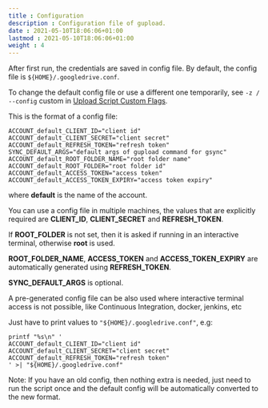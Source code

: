 ```yaml
---
title : Configuration 
description : Configuration file of gupload. 
date : 2021-05-10T18:06:06+01:00
lastmod : 2021-05-10T18:06:06+01:00
weight : 4
---
```


After first run, the credentials are saved in config file. By default, the config file is `${HOME}/.googledrive.conf`.

To change the default config file or use a different one temporarily, see `-z / --config` custom in [Upload Script Custom Flags](/usage/gupload/#upload-script-custom-flags).

This is the format of a config file:

```shell
ACCOUNT_default_CLIENT_ID="client id"
ACCOUNT_default_CLIENT_SECRET="client secret"
ACCOUNT_default_REFRESH_TOKEN="refresh token"
SYNC_DEFAULT_ARGS="default args of gupload command for gsync"
ACCOUNT_default_ROOT_FOLDER_NAME="root folder name"
ACCOUNT_default_ROOT_FOLDER="root folder id"
ACCOUNT_default_ACCESS_TOKEN="access token"
ACCOUNT_default_ACCESS_TOKEN_EXPIRY="access token expiry"
```

where **default** is the name of the account.

You can use a config file in multiple machines, the values that are explicitly required are **CLIENT_ID**, **CLIENT_SECRET** and **REFRESH_TOKEN**.

If **ROOT_FOLDER** is not set, then it is asked if running in an interactive terminal, otherwise **root** is used.

**ROOT_FOLDER_NAME**, **ACCESS_TOKEN** and **ACCESS_TOKEN_EXPIRY** are automatically generated using **REFRESH_TOKEN**.

**SYNC_DEFAULT_ARGS** is optional.

A pre-generated config file can be also used where interactive terminal access is not possible, like Continuous Integration, docker, jenkins, etc

Just have to print values to `"${HOME}/.googledrive.conf"`, e.g:

```shell
printf "%s\n" '
ACCOUNT_default_CLIENT_ID="client id"
ACCOUNT_default_CLIENT_SECRET="client secret"
ACCOUNT_default_REFRESH_TOKEN="refresh token"
' >| "${HOME}/.googledrive.conf"
```

Note: If you have an old config, then nothing extra is needed, just need to run the script once and the default config will be automatically converted to the new format.
